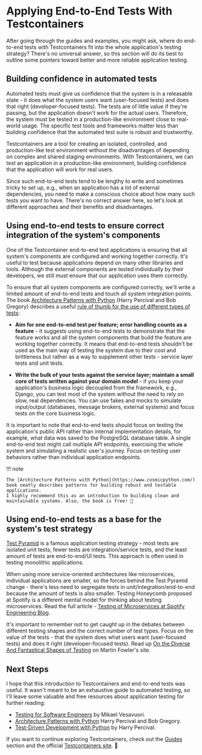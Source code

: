 # Applying End-to-End Tests With Testcontainers

After going through the guides and examples, you might ask, where do end-to-end tests with Testcontainers fit into the whole application's testing strategy?
There's no universal answer, so this section will do its best to outline some pointers toward better and more reliable application testing.

## Building confidence in automated tests

Automated tests must give us confidence that the system is in a releasable state -
it does what the system users want (user-focused tests) and does that right (developer-focused tests).
The tests are of little value if they're passing, but the application doesn't work for the actual users.
Therefore, the system must be tested in a production-like environment close to real-world usage.
The specific test tools and frameworks matter less than building confidence that the automated test suite is robust and trustworthy.

Testcontainers are a tool for creating an isolated, controlled, and production-like test environment
without the disadvantages of depending on complex and shared staging environments.
With Testcontainers, we can test an application in a production-like environment, building confidence that the application will work for real users.

Since such end-to-end tests tend to be lengthy to write and sometimes tricky to set up,
e.g., when an application has a lot of external dependencies, you need to make a conscious choice about how many such tests you want to have.
There's no correct answer here, so let's look at different approaches and their benefits and disadvantages.

## Using end-to-end tests to ensure correct integration of the system's components

One of the Testcontainer end-to-end test applications is ensuring that all system's components are configured and working together correctly.
It's useful to test because applications depend on many other libraries and tools.
Although the external components are tested individually by their developers, we still must ensure that our application uses them correctly.

To ensure that all system components are configured correctly, we'll write a limited amount of end-to-end tests and touch all system integration points.
The book [Architecture Patterns with Python](https://www.cosmicpython.com/) (Harry Percival and Bob Gregory)
describes a useful [rule of thumb for the use of different types of tests](https://www.cosmicpython.com/book/chapter_05_high_gear_low_gear.html#types_of_test_rules_of_thumb):

- **Aim for one end-to-end test per feature; error handling counts as a feature** - it suggests using end-to-end tests to demonstrate that the feature works
  and all the system components that build the feature are working together correctly.
  It means that end-to-end tests shouldn't be used as the main way of testing the system due to their cost and brittleness
  but rather as a way to supplement other tests - service layer tests and unit tests.

- **Write the bulk of your tests against the service layer; maintain a small core of tests written against your domain model** -
  if you keep your application's business logic decoupled from the framework, e.g., Django,
  you can test most of the system without the need to rely on slow, real dependencies.
  You can use fakes and mocks to simulate input/output (databases, message brokers, external systems) and focus tests on the core business logic.

It is important to note that end-to-end tests should focus on testing the application's public API rather than internal implementation details,
for example, what data was saved to the PostgreSQL database table. A single end-to-end test might call multiple API endpoints,
exercising the whole system and simulating a realistic user's journey. Focus on testing user behaviors rather than individual application endpoints.

!!! note

    The [Architecture Patterns with Python](https://www.cosmicpython.com/) book neatly describes patterns for building robust and testable applications.
    I highly recommend this as an introduction to building clean and maintainable systems. Also, the book is free! 📖

## Using end-to-end tests as a base for the system's test strategy

[Test Pyramid](https://martinfowler.com/bliki/TestPyramid.html) is a famous application testing strategy - most tests are isolated unit tests,
fewer tests are integration/service tests, and the least amount of tests are end-to-end/UI tests.
This approach is often used in testing monolithic applications.

When using more service-oriented architectures like microservices, individual applications are smaller,
so the forces behind the Test Pyramid change - there's less need to segregate tests in unit/integration/end-to-end because the amount of tests is also smaller.
Testing Honeycomb proposed at Spotify is a different mental model for thinking about testing microservices.
Read the full article - [Testing of Microservices at Spotify Engineering Blog](https://engineering.atspotify.com/2018/01/testing-of-microservices/).

It's important to remember not to get caught up in the debates between different testing shapes and the correct number of test types.
Focus on the value of the tests - that the system does what users want (user-focused tests) and does it right (developer-focused tests).
Read up [On the Diverse And Fantastical Shapes of Testing](https://martinfowler.com/articles/2021-test-shapes.html) on Martin Fowler's site.

## Next Steps

I hope that this introduction to Testcontainers and end-to-end tests was useful.
It wasn't meant to be an exhaustive guide to automated testing,
so I'll leave some valuable and free resources about application testing for further reading:

- [Testing for Software Engineers](https://testing.mikaelvesavuori.se/) by Mikael Vesavuori.
- [Architecture Patterns with Python](https://www.cosmicpython.com/) Harry Percival and Bob Gregory.
- [Test-Driven Development with Python](https://www.obeythetestinggoat.com/) by Harry Percival.

If you want to continue exploring Testcontainers, check out the [Guides](../guides/index.md) section
and the official [Testcontainers site](https://testcontainers.com/). 👋
